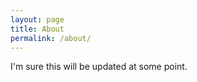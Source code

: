 ```yaml
---
layout: page
title: About
permalink: /about/
---
```


I'm sure this will be updated at some point.

